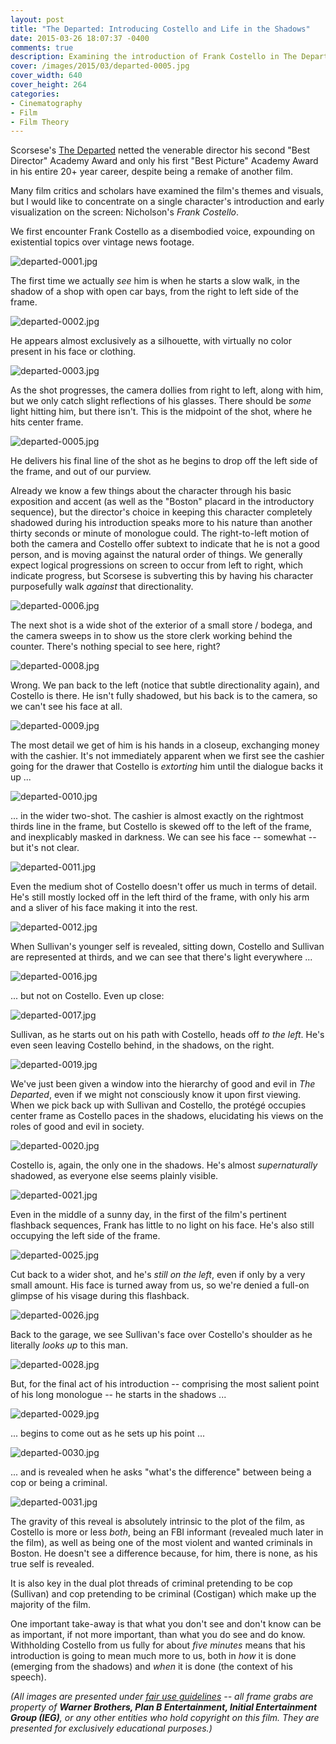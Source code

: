 ```yaml
---
layout: post
title: "The Departed: Introducing Costello and Life in the Shadows"
date: 2015-03-26 18:07:37 -0400
comments: true
description: Examining the introduction of Frank Costello in The Departed
cover: /images/2015/03/departed-0005.jpg
cover_width: 640
cover_height: 264
categories: 
- Cinematography
- Film
- Film Theory
---
```


Scorsese's [The Departed](http://www.imdb.com/title/tt0407887/) netted the venerable director his second "Best Director" Academy Award and only his first "Best Picture" Academy Award in his entire 20+ year career, despite being a remake of another film.

Many film critics and scholars have examined the film's themes and visuals, but I would like to concentrate on a single character's introduction and early visualization on the screen: Nicholson's *Frank Costello*.

<!-- more -->

We first encounter Frank Costello as a disembodied voice, expounding on existential topics over vintage news footage.

![departed-0001.jpg](/images/2015/03/departed-0001.jpg)  

The first time we actually *see* him is when he starts a slow walk, in the shadow of a shop with open car bays, from the right to left side of the frame. 

![departed-0002.jpg](/images/2015/03/departed-0002.jpg)  

He appears almost exclusively as a silhouette, with virtually no color present in his face or clothing.

![departed-0003.jpg](/images/2015/03/departed-0003.jpg)  

As the shot progresses, the camera dollies from right to left, along with him, but we only catch slight reflections of his glasses. There should be *some* light hitting him, but there isn't. This is the midpoint of the shot, where he hits center frame.

![departed-0005.jpg](/images/2015/03/departed-0005.jpg)  

He delivers his final line of the shot as he begins to drop off the left side of the frame, and out of our purview.

Already we know a few things about the character through his basic exposition and accent (as well as the "Boston" placard in the introductory sequence), but the director's choice in keeping this character completely shadowed during his introduction speaks more to his nature than another thirty seconds or minute of monologue could. The right-to-left motion of both the camera and Costello offer  subtext to indicate that he is not a good person, and is moving against the natural order of things. We generally expect logical progressions on screen to occur from left to right, which indicate progress, but Scorsese is subverting this by having his character purposefully walk *against* that directionality.

![departed-0006.jpg](/images/2015/03/departed-0006.jpg)  

The next shot is a wide shot of the exterior of a small store / bodega, and the camera sweeps in to show us the store clerk working behind the counter. There's nothing special to see here, right?

![departed-0008.jpg](/images/2015/03/departed-0008.jpg)  

Wrong. We pan back to the left (notice that subtle directionality again), and Costello is there. He isn't fully shadowed, but his back is to the camera, so we can't see his face at all.

![departed-0009.jpg](/images/2015/03/departed-0009.jpg)  

The most detail we get of him is his hands in a closeup, exchanging money with the cashier. It's not immediately apparent when we first see the cashier going for the drawer that Costello is *extorting* him until the dialogue backs it up ...

![departed-0010.jpg](/images/2015/03/departed-0010.jpg)  

... in the wider two-shot. The cashier is almost exactly on the rightmost thirds line in the frame, but Costello is skewed off to the left of the frame, and inexplicably masked in darkness. We can see his face -- somewhat -- but it's not clear.

![departed-0011.jpg](/images/2015/03/departed-0011.jpg)  

Even the medium shot of Costello doesn't offer us much in terms of detail. He's still mostly locked off in the left third of the frame, with only his arm and a sliver of his face making it into the rest.

![departed-0012.jpg](/images/2015/03/departed-0012.jpg)  

When Sullivan's younger self is revealed, sitting down, Costello and Sullivan are represented at thirds, and we can see that there's light everywhere ...

![departed-0016.jpg](/images/2015/03/departed-0016.jpg)  

... but not on Costello. Even up close:

![departed-0017.jpg](/images/2015/03/departed-0017.jpg)  

Sullivan, as he starts out on his path with Costello, heads off *to the left*. He's even seen leaving Costello behind, in the shadows, on the right.

![departed-0019.jpg](/images/2015/03/departed-0019.jpg)  

We've just been given a window into the hierarchy of good and evil in *The Departed*, even if we might not consciously know it upon first viewing. When we pick back up with Sullivan and Costello, the protégé occupies center frame as Costello paces in the shadows, elucidating his views on the roles of good and evil in society.

![departed-0020.jpg](/images/2015/03/departed-0020.jpg)  

Costello is, again, the only one in the shadows. He's almost *supernaturally* shadowed, as everyone else seems plainly visible.

![departed-0021.jpg](/images/2015/03/departed-0021.jpg)  

Even in the middle of a sunny day, in the first of the film's pertinent flashback sequences, Frank has little to no light on his face. He's also still occupying the left side of the frame.

![departed-0025.jpg](/images/2015/03/departed-0025.jpg)  

Cut back to a wider shot, and he's *still on the left*, even if only by a very small amount. His face is turned away from us, so we're denied a full-on glimpse of his visage during this flashback.

![departed-0026.jpg](/images/2015/03/departed-0026.jpg)  

Back to the garage, we see Sullivan's face over Costello's shoulder as he literally *looks up* to this man.

![departed-0028.jpg](/images/2015/03/departed-0028.jpg)  

But, for the final act of his introduction -- comprising the most salient point of his long monologue -- he starts in the shadows ...

![departed-0029.jpg](/images/2015/03/departed-0029.jpg)  

... begins to come out as he sets up his point ...

![departed-0030.jpg](/images/2015/03/departed-0030.jpg)  

... and is revealed when he asks "what's the difference" between being a cop or being a criminal.

![departed-0031.jpg](/images/2015/03/departed-0031.jpg)  

The gravity of this reveal is absolutely intrinsic to the plot of the film, as Costello is more or less *both*, being an FBI informant (revealed much later in the film), as well as being one of the most violent and wanted criminals in Boston. He doesn't see a difference because, for him, there is none, as his true self is revealed.

It is also key in the dual plot threads of criminal pretending to be cop (Sullivan) and cop pretending to be criminal (Costigan) which make up the majority of the film.

One important take-away is that what you don't see and don't know can be as important, if not more important, than what you do see and do know. Withholding Costello from us fully for about *five minutes* means that his introduction is going to mean much more to us, both in *how* it is done (emerging from the shadows) and *when* it is done (the context of his speech).

*(All images are presented under [fair use guidelines](http://libguides.mit.edu/usingimages) -- all frame grabs are property of **Warner Brothers, Plan B Entertainment, Initial Entertainment Group (IEG)**, or any other entities who hold copyright on this film. They are presented for exclusively educational purposes.)*
